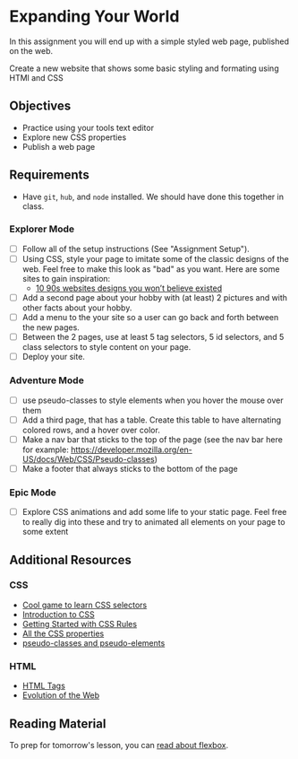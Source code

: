 # Expanding Your World


In this assignment you will end up with a simple styled web page, published on the web.

Create a new website that shows some basic styling and formating using HTMl and CSS

## Objectives

- Practice using your tools text editor
- Explore new CSS properties
- Publish a web page

## Requirements

- Have `git`, `hub`, and `node` installed. We should have done this together in class.

### Explorer Mode

- [ ] Follow all of the setup instructions (See "Assignment Setup").
- [ ] Using CSS, style your page to imitate some of the classic designs of the web. Feel free to make this look as "bad" as you want. Here are some sites to gain inspiration:
  - [10 90s websites designs you won’t believe existed](https://www.justinmind.com/blog/10-90s-websites-designs-you-wont-believe-existed/)
- [ ] Add a second page about your hobby with (at least) 2 pictures and with other facts about your hobby.
- [ ] Add a menu to the your site so a user can go back and forth between the new pages.
- [ ] Between the 2 pages, use at least 5 tag selectors, 5 id selectors, and 5 class selectors to style content on your page.
- [ ] Deploy your site.

### Adventure Mode

- [ ] use pseudo-classes to style elements when you hover the mouse over them
- [ ] Add a third page, that has a table. Create this table to have alternating colored rows, and a hover over color.
- [ ] Make a nav bar that sticks to the top of the page (see the nav bar here for example: https://developer.mozilla.org/en-US/docs/Web/CSS/Pseudo-classes)
- [ ] Make a footer that always sticks to the bottom of the page

### Epic Mode

- [ ] Explore CSS animations and add some life to your static page. Feel free to really dig into these and try to animated all elements on your page to some extent

## Additional Resources

### CSS

- [Cool game to learn CSS selectors](https://flukeout.github.io/)
- [Introduction to CSS](https://developer.mozilla.org/en-US/docs/Learn/CSS/Introduction_to_CSS)
- [Getting Started with CSS Rules](https://developer.mozilla.org/en-US/docs/Learn/Getting_started_with_the_web/CSS_basics#Anatomy_of_a_CSS_ruleset)
- [All the CSS properties](https://developer.mozilla.org/en-US/docs/Web/CSS/Reference#Keyword_index)
- [pseudo-classes and pseudo-elements](https://developer.mozilla.org/en-US/docs/Learn/CSS/Introduction_to_CSS/Pseudo-classes_and_pseudo-elements)

### HTML

- [HTML Tags](https://developer.mozilla.org/en-US/Learn/HTML/HTML_tags)
- [Evolution of the Web](http://www.evolutionoftheweb.com)

## Reading Material

To prep for tomorrow's lesson, you can [read about flexbox](https://css-tricks.com/snippets/css/a-guide-to-flexbox/).
